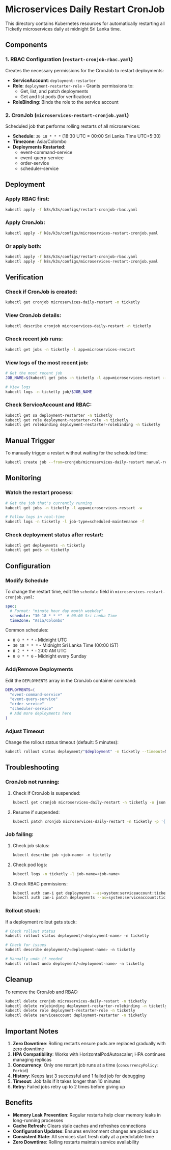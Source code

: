 # Microservices Daily Restart CronJob

This directory contains Kubernetes resources for automatically restarting all Ticketly microservices daily at midnight Sri Lanka time.

## Components

### 1. RBAC Configuration (`restart-cronjob-rbac.yaml`)

Creates the necessary permissions for the CronJob to restart deployments:

- **ServiceAccount**: `deployment-restarter`
- **Role**: `deployment-restarter-role` - Grants permissions to:
  - Get, list, and patch deployments
  - Get and list pods (for verification)
- **RoleBinding**: Binds the role to the service account

### 2. CronJob (`microservices-restart-cronjob.yaml`)

Scheduled job that performs rolling restarts of all microservices:

- **Schedule**: `30 18 * * *` (18:30 UTC = 00:00 Sri Lanka Time UTC+5:30)
- **Timezone**: Asia/Colombo
- **Deployments Restarted**:
  - event-command-service
  - event-query-service
  - order-service
  - scheduler-service

## Deployment

### Apply RBAC first:
```bash
kubectl apply -f k8s/k3s/configs/restart-cronjob-rbac.yaml
```

### Apply CronJob:
```bash
kubectl apply -f k8s/k3s/configs/microservices-restart-cronjob.yaml
```

### Or apply both:
```bash
kubectl apply -f k8s/k3s/configs/restart-cronjob-rbac.yaml
kubectl apply -f k8s/k3s/configs/microservices-restart-cronjob.yaml
```

## Verification

### Check if CronJob is created:
```bash
kubectl get cronjob microservices-daily-restart -n ticketly
```

### View CronJob details:
```bash
kubectl describe cronjob microservices-daily-restart -n ticketly
```

### Check recent job runs:
```bash
kubectl get jobs -n ticketly -l app=microservices-restart
```

### View logs of the most recent job:
```bash
# Get the most recent job
JOB_NAME=$(kubectl get jobs -n ticketly -l app=microservices-restart --sort-by=.metadata.creationTimestamp -o jsonpath='{.items[-1].metadata.name}')

# View logs
kubectl logs -n ticketly job/$JOB_NAME
```

### Check ServiceAccount and RBAC:
```bash
kubectl get sa deployment-restarter -n ticketly
kubectl get role deployment-restarter-role -n ticketly
kubectl get rolebinding deployment-restarter-rolebinding -n ticketly
```

## Manual Trigger

To manually trigger a restart without waiting for the scheduled time:

```bash
kubectl create job --from=cronjob/microservices-daily-restart manual-restart-$(date +%s) -n ticketly
```

## Monitoring

### Watch the restart process:
```bash
# Get the job that's currently running
kubectl get jobs -n ticketly -l app=microservices-restart -w

# Follow logs in real-time
kubectl logs -n ticketly -l job-type=scheduled-maintenance -f
```

### Check deployment status after restart:
```bash
kubectl get deployments -n ticketly
kubectl get pods -n ticketly
```

## Configuration

### Modify Schedule

To change the restart time, edit the `schedule` field in `microservices-restart-cronjob.yaml`:

```yaml
spec:
  # Format: "minute hour day month weekday"
  schedule: "30 18 * * *"  # 00:00 Sri Lanka Time
  timeZone: "Asia/Colombo"
```

Common schedules:
- `0 0 * * *` - Midnight UTC
- `30 18 * * *` - Midnight Sri Lanka Time (00:00 IST)
- `0 2 * * *` - 2:00 AM UTC
- `0 0 * * 0` - Midnight every Sunday

### Add/Remove Deployments

Edit the `DEPLOYMENTS` array in the CronJob container command:

```bash
DEPLOYMENTS=(
  "event-command-service"
  "event-query-service"
  "order-service"
  "scheduler-service"
  # Add more deployments here
)
```

### Adjust Timeout

Change the rollout status timeout (default: 5 minutes):

```bash
kubectl rollout status deployment/"$deployment" -n ticketly --timeout=5m
```

## Troubleshooting

### CronJob not running:

1. Check if CronJob is suspended:
   ```bash
   kubectl get cronjob microservices-daily-restart -n ticketly -o jsonpath='{.spec.suspend}'
   ```

2. Resume if suspended:
   ```bash
   kubectl patch cronjob microservices-daily-restart -n ticketly -p '{"spec":{"suspend":false}}'
   ```

### Job failing:

1. Check job status:
   ```bash
   kubectl describe job <job-name> -n ticketly
   ```

2. Check pod logs:
   ```bash
   kubectl logs -n ticketly -l job-name=<job-name>
   ```

3. Check RBAC permissions:
   ```bash
   kubectl auth can-i get deployments --as=system:serviceaccount:ticketly:deployment-restarter -n ticketly
   kubectl auth can-i patch deployments --as=system:serviceaccount:ticketly:deployment-restarter -n ticketly
   ```

### Rollout stuck:

If a deployment rollout gets stuck:

```bash
# Check rollout status
kubectl rollout status deployment/<deployment-name> -n ticketly

# Check for issues
kubectl describe deployment/<deployment-name> -n ticketly

# Manually undo if needed
kubectl rollout undo deployment/<deployment-name> -n ticketly
```

## Cleanup

To remove the CronJob and RBAC:

```bash
kubectl delete cronjob microservices-daily-restart -n ticketly
kubectl delete rolebinding deployment-restarter-rolebinding -n ticketly
kubectl delete role deployment-restarter-role -n ticketly
kubectl delete serviceaccount deployment-restarter -n ticketly
```

## Important Notes

1. **Zero Downtime**: Rolling restarts ensure pods are replaced gradually with zero downtime
2. **HPA Compatibility**: Works with HorizontalPodAutoscaler; HPA continues managing replicas
3. **Concurrency**: Only one restart job runs at a time (`concurrencyPolicy: Forbid`)
4. **History**: Keeps last 3 successful and 1 failed job for debugging
5. **Timeout**: Job fails if it takes longer than 10 minutes
6. **Retry**: Failed jobs retry up to 2 times before giving up

## Benefits

- **Memory Leak Prevention**: Regular restarts help clear memory leaks in long-running processes
- **Cache Refresh**: Clears stale caches and refreshes connections
- **Configuration Updates**: Ensures environment changes are picked up
- **Consistent State**: All services start fresh daily at a predictable time
- **Zero Downtime**: Rolling restarts maintain service availability
